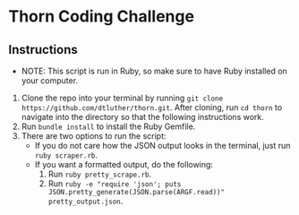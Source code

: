 # Thorn Coding Challenge
## Instructions
* NOTE: This script is run in Ruby, so make sure to have Ruby installed on your computer.
1) Clone the repo into your terminal by running `git clone https://github.com/dtluther/thorn.git`. After cloning, run `cd thorn` to navigate into the directory so that the following instructions work.
2) Run `bundle install` to install the Ruby Gemfile.
3) There are two options to run the script:
    * If you do not care how the JSON output looks in the terminal, just run `ruby scraper.rb`.
    * If you want a formatted output, do the following:
        1) Run `ruby pretty_scrape.rb`.
        2) Run `ruby -e "require 'json'; puts JSON.pretty_generate(JSON.parse(ARGF.read))" pretty_output.json`.

